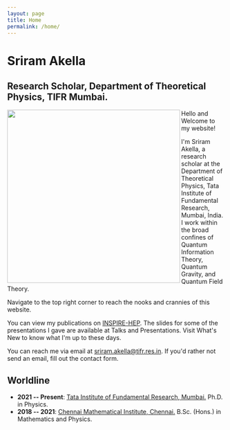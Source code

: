 ```yaml
---
layout: page
title: Home
permalink: /home/
---
```

# Sriram Akella
## Research Scholar, Department of Theoretical Physics, TIFR Mumbai.

<img align="left" width="400" src="/assets/profile-picture.jpg"> 

Hello and Welcome to my website! 

I'm Sriram Akella, a research scholar at the Department of Theoretical Physics, Tata Institute of Fundamental Research, Mumbai, India. I work within the broad confines of Quantum Information Theory, Quantum Gravity, and Quantum Field Theory.

Navigate to the top right corner to reach the nooks and crannies of this website.

You can view my publications on [INSPIRE-HEP](https://inspirehep.net/authors/2048277). The slides for some of the presentations I gave are available at Talks and Presentations. Visit What's New to know what I'm up to these days. 

You can reach me via email at [sriram.akella@tifr.res.in](mailto:sriram.akella@tifr.res.in). If you'd rather not send an email, fill out the contact form.

## Worldline  
- **2021 -- Present**: [Tata Institute of Fundamental Research, Mumbai.](https://main.tifr.res.in) Ph.D. in Physics. 
- **2018 -- 2021**: [Chennai Mathematical Institute, Chennai.](https://www.cmi.ac.in) B.Sc. (Hons.) in Mathematics and Physics. 